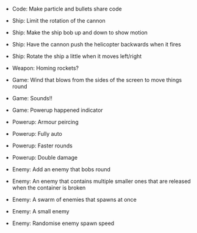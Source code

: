 
* Code: Make particle and bullets share code

* Ship: Limit the rotation of the cannon
* Ship: Make the ship bob up and down to show motion
* Ship: Have the cannon push the helicopter backwards when it fires
* Ship: Rotate the ship a little when it moves left/right

* Weapon: Homing rockets?


* Game: Wind that blows from the sides of the screen to move things round
* Game: Sounds!!
* Game: Powerup happened indicator

* Powerup: Armour peircing
* Powerup: Fully auto
* Powerup: Faster rounds
* Powerup: Double damage

* Enemy: Add an enemy that bobs round
* Enemy: An enemy that contains multiple smaller ones that are released when the container is broken
* Enemy: A swarm of enemies that spawns at once
* Enemy: A small enemy
* Enemy: Randomise enemy spawn speed
